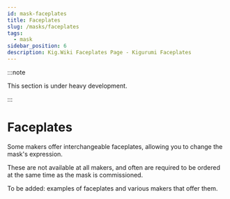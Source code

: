 ```yaml
---
id: mask-faceplates
title: Faceplates
slug: /masks/faceplates
tags:
  - mask
sidebar_position: 6
description: Kig.Wiki Faceplates Page - Kigurumi Faceplates
---
```

:::note

This section is under heavy development.

:::

# Faceplates

Some makers offer interchangeable faceplates, allowing you to change the mask's expression.

These are not available at all makers, and often are required to be ordered at the same time as the mask is commissioned.

To be added: examples of faceplates and various makers that offer them.
